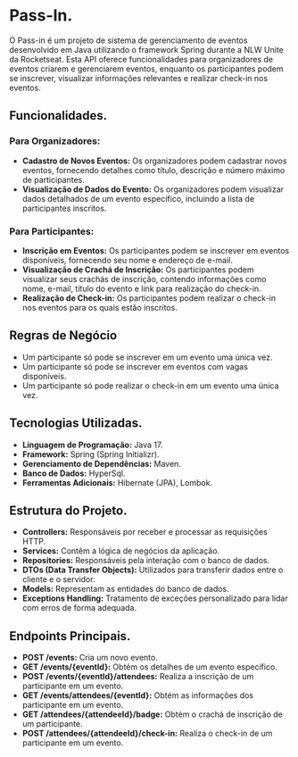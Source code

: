 # Pass-In.
O Pass-in é um projeto de sistema de gerenciamento de eventos desenvolvido em Java utilizando o framework Spring durante a NLW Unite da Rocketseat. Esta API oferece funcionalidades para organizadores de eventos criarem e gerenciarem eventos, enquanto os participantes podem se inscrever, visualizar informações relevantes e realizar check-in nos eventos.

## Funcionalidades.

### Para Organizadores:

- **Cadastro de Novos Eventos:** Os organizadores podem cadastrar novos eventos, fornecendo detalhes como título, descrição e número máximo de participantes.
- **Visualização de Dados do Evento:** Os organizadores podem visualizar dados detalhados de um evento específico, incluindo a lista de participantes inscritos.

### Para Participantes:

- **Inscrição em Eventos:** Os participantes podem se inscrever em eventos disponíveis, fornecendo seu nome e endereço de e-mail.
- **Visualização de Crachá de Inscrição:** Os participantes podem visualizar seus crachás de inscrição, contendo informações como nome, e-mail, título do evento e link para realização do check-in.
- **Realização de Check-in:** Os participantes podem realizar o check-in nos eventos para os quais estão inscritos.

## Regras de Negócio

-  Um participante só pode se inscrever em um evento uma única vez.
-  Um participante só pode se inscrever em eventos com vagas disponíveis.
-  Um participante só pode realizar o check-in em um evento uma única vez.

## Tecnologias Utilizadas.

- **Linguagem de Programação:** Java 17.
- **Framework:** Spring (Spring Initializr).
- **Gerenciamento de Dependências:** Maven.
- **Banco de Dados:** HyperSql.
- **Ferramentas Adicionais:** Hibernate (JPA), Lombok.

## Estrutura do Projeto.

- **Controllers:** Responsáveis por receber e processar as requisições HTTP.
- **Services:** Contêm a lógica de negócios da aplicação.
- **Repositories:** Responsáveis pela interação com o banco de dados.
- **DTOs (Data Transfer Objects):** Utilizados para transferir dados entre o cliente e o servidor.
- **Models:** Representam as entidades do banco de dados.
- **Exceptions Handling:** Tratamento de exceções personalizado para lidar com erros de forma adequada.

## Endpoints Principais.

- **POST /events:** Cria um novo evento.
- **GET /events/{eventId}:** Obtém os detalhes de um evento específico.
- **POST /events/{eventId}/attendees:** Realiza a inscrição de um participante em um evento.
- **GET /events/attendees/{eventId}:** Obtém as informações dos participante em um evento.
- **GET /attendees/{attendeeId}/badge:** Obtém o crachá de inscrição de um participante.
- **POST /attendees/{attendeeId}/check-in:** Realiza o check-in de um participante em um evento.
